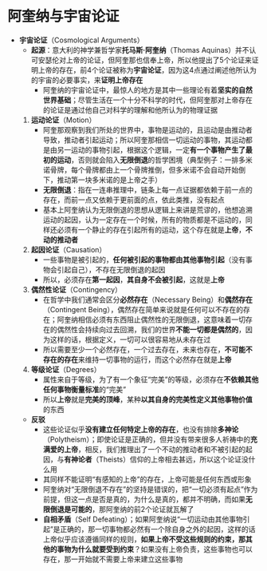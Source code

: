 # 阿奎纳与宇宙论证
* **宇宙论证**（Cosmological Arguments）
  * **起源**：意大利的神学兼哲学家**托马斯·阿奎纳**（Thomas Aquinas）并不认可安瑟伦对上帝的论证，但阿奎那也信奉上帝，所以他提出了5个论证来证明上帝的存在，前4个论证被称为**宇宙论证**，因为这4点通过阐述他所认为的宇宙的必要事实，来**证明上帝存在**
    * 阿奎纳的宇宙论证中，最惊人的地方是其中一些理论有着**坚实的自然世界基础**；尽管生活在一个十分不科学的时代，但阿奎那对上帝存在的论证是通过他自己对科学的理解和他所认为的物理证据
  1. **运动论证**（Motion）
     * 阿奎那观察到我们所处的世界中，事物是运动的，且运动是由推动者导致，推动者引起运动；所以阿奎那相信一切运动的事物，其运动都是由另一运动的事物引起，根据这个逻辑，一定**有一个事物产生了最初的运动**，否则就会陷入**无限倒退**的哲学困境（典型例子：一排多米诺骨牌，每个骨牌都由上一个骨牌推倒，但多米诺不会自动开始倒下，推动第一块多米诺的是上帝之手）
     * **无限倒退**：指在一连串推理中，链条上每一点证据都依赖于前一点的存在，而前一点又依赖于更前面的点，依此类推，没有起点
     * 基本上阿奎纳认为无限倒退的思想从逻辑上来讲是荒谬的，他想追溯运动的起因，认为一定存在一个时候，所有的物质都是不运动的，同样还必须有一个静止的存在引起所有的运动，这个存在就是**上帝**，**不动的推动者**
  2. **起因论证**（Causation）
     * 一些事物是被引起的，**任何被引起的事物都由其他事物引起**（没有事物会引起自己），不存在无限倒退的起因
     * 所以，必须存在**第一起因**，**其自身不会被引起**，这就是**上帝**
  3. **偶然性论证**（Contingency）
     * 在哲学中我们通常会区分**必然存在**（Necessary Being）和**偶然存在**（Contingent Being），偶然存在简单来说就是任何可以不存在的存在；阿奎纳相信必须有东西阻止偶然性的无限倒退，这意味着一切存在的偶然性会持续向过去回溯，我们的世界**不能一切都是偶然的**，因为这样的话，根据定义，一切可以很容易地从未存在过
     * 所以需要至少一个必然存在，一个过去存在，未来也存在，**不可能不存在的存在**来维持一切事物的运行，而这个必然存在就是**上帝**
  4. **等级论证**（Degrees）
     * 属性来自于等级，为了有一个象征“完美”的等级，必须存在**不依赖其他任何事物衡量标准**的“完美”
     * 所以**上帝**就是**完美的顶峰**，某种**以其自身的完美性定义其他事物价值**的东西
  * **反驳**
    * 这些论证似乎**没有建立任何特定上帝的存在**，也没有排除**多神论**（Polytheism）；即使论证是正确的，但并没有带来很多人祈祷中的**充满爱的上帝**，相反，我们推理出了一个不动的推动者和不被引起的起因，与**有神论者**（Theists）信仰的上帝相去甚远，所以这个论证没什么用
    * 其同样不能证明“有感知的上帝”的存在，上帝可能是任何东西或形象
    * 阿奎纳对“无限倒退不存在”的坚持是错误的，把“一切必须有起点”作为前提，但这一点是否是真的，为什么是真的，都并不明确，而如果**无限倒退是可能的**，那阿奎纳的前2个论证就瓦解了
    * **自相矛盾**（Self Defeating）；如果阿奎纳说“一切运动由其他事物引起”是正确的，那一切事物都必然有一个除自身之外的起因，这样的话上帝似乎应该遵循同样的规则，**如果上帝不受这些规则的约束，那其他的事物为什么就要受到约束**？如果没有上帝负责，这些事物也可以存在，那一开始就不需要上帝来建立这些事物